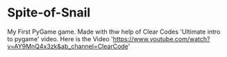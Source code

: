 # Spite-of-Snail
My First PyGame game. Made with thw help of Clear Codes 'Ultimate intro to pygame' video.
Here is the Video 'https://www.youtube.com/watch?v=AY9MnQ4x3zk&ab_channel=ClearCode'
